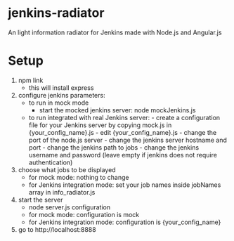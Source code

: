 jenkins-radiator
================

An light information radiator for Jenkins made with Node.js and Angular.js

Setup
======
1. npm link
    - this will install express
2. configure jenkins parameters:
    - to run in mock mode
        - start the mocked jenkins server: node mockJenkins.js
    - to run integrated with real Jenkins server:
            - create a configuration file for your Jenkins server by copying mock.js in {your_config_name}.js
            - edit {your_config_name}.js
            - change the port of the node.js server
            - change the jenkins server hostname and port
            - change the jenkins path to jobs
            - change the jenkins username and password (leave empty if jenkins does not require authentication)
3. choose what jobs to be displayed
    - for mock mode: nothing to change
    - for Jenkins integration mode: set your job names inside jobNames array in info_radiator.js
4. start the server
    - node server.js configuration
    - for mock mode: configuration is mock
    - for Jenkins integration mode: configuration is {your_config_name}
5. go to http://localhost:8888